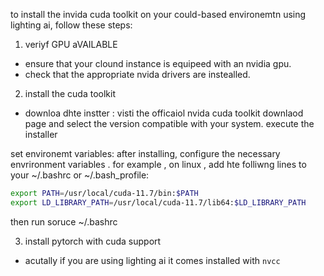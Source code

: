 to install the invida cuda toolkit on your could-based environemtn using lighting ai, follow these steps: 
1. veriyf GPU aVAILABLE 
- ensure that your clound instance is equipeed with an nvidia gpu. 
- check that the appropriate nvida drivers are instealled. 

2. install the cuda toolkit 
- downloa dhte instter : visti the officaiol nvida cuda toolkit downlaod page and select the version compatible with your system. 
execute the installer 

set environemt variables: after installing, configure the necessary envrironment variables . for example , on linux , add hte folliwng lines to your ~/.bashrc or ~/.bash_profile: 

```bash 
export PATH=/usr/local/cuda-11.7/bin:$PATH
export LD_LIBRARY_PATH=/usr/local/cuda-11.7/lib64:$LD_LIBRARY_PATH
```
then run soruce ~/.bashrc 

3. install pytorch with cuda support 

- acutally if you are using lighting ai it comes installed with `nvcc`
